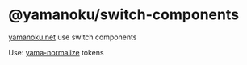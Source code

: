 # @yamanoku/switch-components

[yamanoku.net](https://yamanoku.net) use switch components

Use: [yama-normalize](https://github.com/yamanoku/yamanoku.github.io/tree/2f382fa5458868575d839325aabe47b0bf454dc1/packages/yama-normalize) tokens
